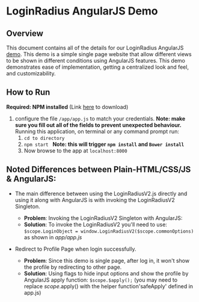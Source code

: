 # LoginRadius AngularJS Demo

## Overview

This document contains all of the details for our LoginRadius AngularJS [demo](https://github.com/LoginRadius/demo/tree/v2-AngularJS-demo). This demo is a simple single page website that allow different views to be shown in different conditions using AngularJS features. This demo demonstrates ease of implementation, getting a centralized look and feel, and customizability. 


## How to Run
**Required: NPM installed** (Link [here](https://nodejs.org/en/download/) to download)
1. configure the file `/app/app.js` to match your credentials.  **Note: make sure you fill out all of the fields to prevent unexpected behaviour.**
Running this application, on terminal or any command prompt run:
   1.  ` cd to directory `
   2.  `npm start ` **Note: this will trigger `npm install` and `Bower install`**
   3. Now browse to the app at `localhost:8000`

## Noted Differences between Plain-HTML/CSS/JS & AngularJS:

* The main difference between using the LoginRadiusV2.js directly and using it along with AngularJS is with invoking the LoginRadiusV2 Singleton.

  * **Problem**: Invoking the LoginRadiusV2 Singleton with AngularJS:
  * **Solution**: To invoke the LoginRadiusV2 you'll need to use:
  ```$scope.LoginObject = window.LoginRadiusV2($scope.commonOptions)``` 
  as shown in *app/app.js* 

* Redirect to Profile Page when login successfully.

  * **Problem**: Since this demo is single page, after log in, it won't show the profile by redirecting to other page.
  * **Solution**: Using flags to hide input options and show the profile by AngularJS apply function:
  ```$scope.$apply();```
  (you may need to replace $scope.$apply() with the helper function'safeApply' defined in app.js)
